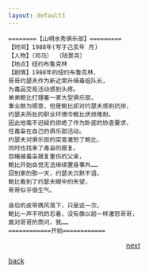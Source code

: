 ```yaml
---
layout: default3
---
```




```
========【山明水秀俱乐部】=========
【时间】1988年(写于己亥年 月)
【人物】（司马） （陆景尧）
【地点】纽约布鲁克林
【剧情】1988年的纽约布鲁克林，
哥哥约瑟夫作为新近荣升缉毒组队长，
为毒品交易活动感到头疼。
弟弟鲍比打理着一家大型俱乐部，
事业颇为顺意，但是鲍比却对约瑟夫感到抗拒，
约瑟夫所处的职业环境令鲍比厌烦难耐。
因此他毫不迟疑的拒绝了作为卧底的协查要求，
任毒枭在自己的俱乐部活动。
约瑟夫对俱乐部的突查激怒了鲍比，
同时也找来了毒枭的报复。
目睹被毒枭报复重伤的父亲，
鲍比开始自觉无法继续置身事外……
回到家的那一天，约瑟夫沉默不语，
鲍比看到了约瑟夫眼中的失望，
哥哥似乎很生气。

身后的皮带携风落下，只是这一次，
鲍比一声不吭的忍着，没有像以前一样激怒哥哥，
面对哥哥的质问，我……
============开始============
```





<p style="text-align:center"><a href="./dx-csj1.html">next</a></p>

[back](./my-page.html)
